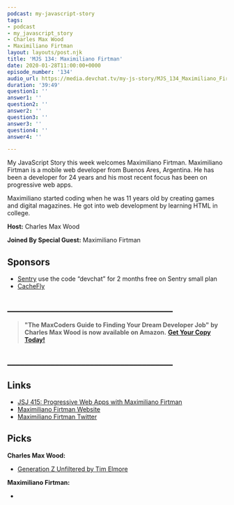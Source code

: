 ```yaml
---
podcast: my-javascript-story
tags:
- podcast
- my_javascript_story
- Charles Max Wood
- Maximiliano Firtman
layout: layouts/post.njk
title: 'MJS 134: Maximiliano Firtman'
date: 2020-01-28T11:00:00+0000
episode_number: '134'
audio_url: https://media.devchat.tv/my-js-story/MJS_134_Maximiliano_Firtman.mp3
duration: '39:49'
question1: ''
answer1: ''
question2: ''
answer2: ''
question3: ''
answer3: ''
question4: ''
answer4: ''

---
```

My JavaScript Story this week welcomes Maximiliano Firtman. Maximiliano Firtman is a mobile web developer from Buenos Ares, Argentina. He has been a developer for 24 years and his most recent focus has been on progressive web apps.

Maximiliano started coding when he was 11 years old by creating games and digital magazines. He got into web development by learning HTML in college. 

**Host:** Charles Max Wood

**Joined By Special Guest:** Maximiliano Firtman

## Sponsors

* [Sentry](https://sentry.io/) use the code “devchat” for 2 months free on Sentry small plan
* [CacheFly](https://www.cachefly.com/)

## **______________________________________**

> **"The MaxCoders Guide to Finding Your Dream Developer Job" by Charles Max Wood is now available on Amazon.** [**Get Your Copy Today!**](https://www.amazon.com/gp/product/B081MBL5C9/ref=as_li_ss_tl?ie=UTF8&linkCode=sl1&tag=devchattv-20&linkId=9d61363241636e2546ef46abba198746&language=en_US)

## **______________________________________**

> 

## Links

* [JSJ 415: Progressive Web Apps with Maximiliano Firtman](https://devchat.tv/js-jabber/jsj-415-progressive-web-apps-with-maximiliano-firtman/)
*  [Maximiliano Firtman Website](https://firt.mobi/books)
* [Maximiliano Firtman Twitter](https://twitter.com/firt)

## Picks

**Charles Max Wood:**

* [Generation Z Unfiltered by Tim Elmore](https://www.amazon.com/Generation-Unfiltered-Challenges-Anxious-Population/dp/1732070342)

**Maximiliano Firtman:**

* 